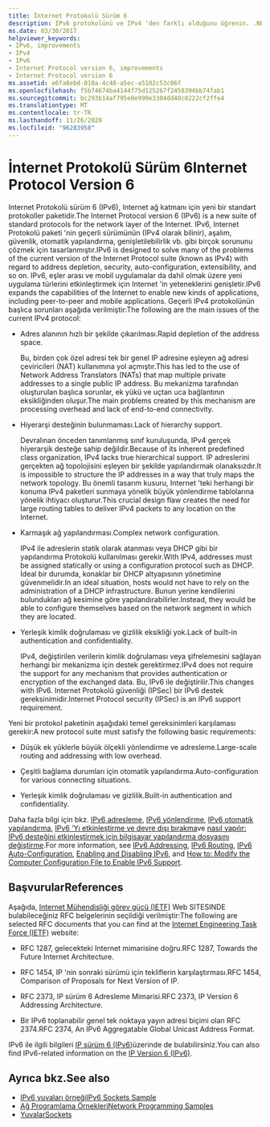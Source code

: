 ```yaml
---
title: İnternet Protokolü Sürüm 6
description: IPv6 protokolünü ve IPv4 'den farklı olduğunu öğrenin. .NET Framework uygulamalar IPv6 'yı destekler, ancak yapılandırma gerektirebilir.
ms.date: 03/30/2017
helpviewer_keywords:
- IPv6, improvements
- IPv4
- IPv6
- Internet Protocol version 6, improvements
- Internet Protocol version 6
ms.assetid: e6fa8ebd-010a-4c48-a5ec-a5102c53c06f
ms.openlocfilehash: f5b74674ba4144f75d125267f2458394bb74fab1
ms.sourcegitcommit: bc293b14af795e0e999e3304dd40c0222cf2ffe4
ms.translationtype: MT
ms.contentlocale: tr-TR
ms.lasthandoff: 11/26/2020
ms.locfileid: "96283958"
---
```

# <a name="internet-protocol-version-6"></a><span data-ttu-id="c8a91-104">İnternet Protokolü Sürüm 6</span><span class="sxs-lookup"><span data-stu-id="c8a91-104">Internet Protocol Version 6</span></span>

<span data-ttu-id="c8a91-105">Internet Protokolü sürüm 6 (IPv6), Internet ağ katmanı için yeni bir standart protokoller paketidir.</span><span class="sxs-lookup"><span data-stu-id="c8a91-105">The Internet Protocol version 6 (IPv6) is a new suite of standard protocols for the network layer of the Internet.</span></span> <span data-ttu-id="c8a91-106">IPv6, Internet Protokolü paketi 'nin geçerli sürümünün (IPv4 olarak bilinir), aşalım, güvenlik, otomatik yapılandırma, genişletilebilirlik vb. gibi birçok sorununu çözmek için tasarlanmıştır.</span><span class="sxs-lookup"><span data-stu-id="c8a91-106">IPv6 is designed to solve many of the problems of the current version of the Internet Protocol suite (known as IPv4) with regard to address depletion, security, auto-configuration, extensibility, and so on.</span></span> <span data-ttu-id="c8a91-107">IPv6, eşler arası ve mobil uygulamalar da dahil olmak üzere yeni uygulama türlerini etkinleştirmek için Internet 'in yeteneklerini genişletir.</span><span class="sxs-lookup"><span data-stu-id="c8a91-107">IPv6 expands the capabilities of the Internet to enable new kinds of applications, including peer-to-peer and mobile applications.</span></span> <span data-ttu-id="c8a91-108">Geçerli IPv4 protokolünün başlıca sorunları aşağıda verilmiştir:</span><span class="sxs-lookup"><span data-stu-id="c8a91-108">The following are the main issues of the current IPv4 protocol:</span></span>  
  
- <span data-ttu-id="c8a91-109">Adres alanının hızlı bir şekilde çıkarılması.</span><span class="sxs-lookup"><span data-stu-id="c8a91-109">Rapid depletion of the address space.</span></span>  
  
     <span data-ttu-id="c8a91-110">Bu, birden çok özel adresi tek bir genel IP adresine eşleyen ağ adresi çeviricileri (NAT) kullanımına yol açmıştır.</span><span class="sxs-lookup"><span data-stu-id="c8a91-110">This has led to the use of Network Address Translators (NATs) that map multiple private addresses to a single public IP address.</span></span> <span data-ttu-id="c8a91-111">Bu mekanizma tarafından oluşturulan başlıca sorunlar, ek yükü ve uçtan uca bağlantının eksikliğinden oluşur.</span><span class="sxs-lookup"><span data-stu-id="c8a91-111">The main problems created by this mechanism are processing overhead and lack of end-to-end connectivity.</span></span>  
  
- <span data-ttu-id="c8a91-112">Hiyerarşi desteğinin bulunmaması.</span><span class="sxs-lookup"><span data-stu-id="c8a91-112">Lack of hierarchy support.</span></span>  
  
     <span data-ttu-id="c8a91-113">Devralınan önceden tanımlanmış sınıf kuruluşunda, IPv4 gerçek hiyerarşik desteğe sahip değildir.</span><span class="sxs-lookup"><span data-stu-id="c8a91-113">Because of its inherent predefined class organization, IPv4 lacks true hierarchical support.</span></span> <span data-ttu-id="c8a91-114">IP adreslerini gerçekten ağ topolojisini eşleyen bir şekilde yapılandırmak olanaksızdır.</span><span class="sxs-lookup"><span data-stu-id="c8a91-114">It is impossible to structure the IP addresses in a way that truly maps the network topology.</span></span> <span data-ttu-id="c8a91-115">Bu önemli tasarım kusuru, Internet 'teki herhangi bir konuma IPv4 paketleri sunmaya yönelik büyük yönlendirme tablolarına yönelik ihtiyacı oluşturur.</span><span class="sxs-lookup"><span data-stu-id="c8a91-115">This crucial design flaw creates the need for large routing tables to deliver IPv4 packets to any location on the Internet.</span></span>  
  
- <span data-ttu-id="c8a91-116">Karmaşık ağ yapılandırması.</span><span class="sxs-lookup"><span data-stu-id="c8a91-116">Complex network configuration.</span></span>  
  
     <span data-ttu-id="c8a91-117">IPv4 ile adreslerin statik olarak atanması veya DHCP gibi bir yapılandırma Protokolü kullanılması gerekir.</span><span class="sxs-lookup"><span data-stu-id="c8a91-117">With IPv4, addresses must be assigned statically or using a configuration protocol such as DHCP.</span></span> <span data-ttu-id="c8a91-118">İdeal bir durumda, konaklar bir DHCP altyapısının yönetimine güvenmelidir.</span><span class="sxs-lookup"><span data-stu-id="c8a91-118">In an ideal situation, hosts would not have to rely on the administration of a DHCP infrastructure.</span></span> <span data-ttu-id="c8a91-119">Bunun yerine kendilerini bulundukları ağ kesimine göre yapılandırabilirler.</span><span class="sxs-lookup"><span data-stu-id="c8a91-119">Instead, they would be able to configure themselves based on the network segment in which they are located.</span></span>  
  
- <span data-ttu-id="c8a91-120">Yerleşik kimlik doğrulaması ve gizlilik eksikliği yok.</span><span class="sxs-lookup"><span data-stu-id="c8a91-120">Lack of built-in authentication and confidentiality.</span></span>  
  
     <span data-ttu-id="c8a91-121">IPv4, değiştirilen verilerin kimlik doğrulaması veya şifrelemesini sağlayan herhangi bir mekanizma için destek gerektirmez.</span><span class="sxs-lookup"><span data-stu-id="c8a91-121">IPv4 does not require the support for any mechanism that provides authentication or encryption of the exchanged data.</span></span> <span data-ttu-id="c8a91-122">Bu, IPv6 ile değiştirilir.</span><span class="sxs-lookup"><span data-stu-id="c8a91-122">This changes with IPv6.</span></span> <span data-ttu-id="c8a91-123">Internet Protokolü güvenliği (IPSec) bir IPv6 destek gereksinimidir.</span><span class="sxs-lookup"><span data-stu-id="c8a91-123">Internet Protocol security (IPSec) is an IPv6 support requirement.</span></span>  
  
 <span data-ttu-id="c8a91-124">Yeni bir protokol paketinin aşağıdaki temel gereksinimleri karşılaması gerekir:</span><span class="sxs-lookup"><span data-stu-id="c8a91-124">A new protocol suite must satisfy the following basic requirements:</span></span>  
  
- <span data-ttu-id="c8a91-125">Düşük ek yüklerle büyük ölçekli yönlendirme ve adresleme.</span><span class="sxs-lookup"><span data-stu-id="c8a91-125">Large-scale routing and addressing with low overhead.</span></span>  
  
- <span data-ttu-id="c8a91-126">Çeşitli bağlama durumları için otomatik yapılandırma.</span><span class="sxs-lookup"><span data-stu-id="c8a91-126">Auto-configuration for various connecting situations.</span></span>  
  
- <span data-ttu-id="c8a91-127">Yerleşik kimlik doğrulaması ve gizlilik.</span><span class="sxs-lookup"><span data-stu-id="c8a91-127">Built-in authentication and confidentiality.</span></span>  
  
 <span data-ttu-id="c8a91-128">Daha fazla bilgi için bkz. [IPv6 adresleme](ipv6-addressing.md), [IPv6 yönlendirme](ipv6-routing.md), [IPv6 otomatik yapılandırma](ipv6-auto-configuration.md), [IPv6 'Yı etkinleştirme ve devre dışı bırakma](enabling-and-disabling-ipv6.md)ve [nasıl yapılır: IPv6 desteğini etkinleştirmek için bilgisayar yapılandırma dosyasını değiştirme](how-to-modify-the-computer-configuration-file-to-enable-ipv6-support.md).</span><span class="sxs-lookup"><span data-stu-id="c8a91-128">For more information, see [IPv6 Addressing](ipv6-addressing.md), [IPv6 Routing](ipv6-routing.md), [IPv6 Auto-Configuration](ipv6-auto-configuration.md), [Enabling and Disabling IPv6](enabling-and-disabling-ipv6.md), and [How to: Modify the Computer Configuration File to Enable IPv6 Support](how-to-modify-the-computer-configuration-file-to-enable-ipv6-support.md).</span></span>  
  
## <a name="references"></a><span data-ttu-id="c8a91-129">Başvurular</span><span class="sxs-lookup"><span data-stu-id="c8a91-129">References</span></span>  

 <span data-ttu-id="c8a91-130">Aşağıda, [Internet Mühendisliği görev gücü (IETF)](https://www.ietf.org/) Web SITESINDE bulabileceğiniz RFC belgelerinin seçildiği verilmiştir:</span><span class="sxs-lookup"><span data-stu-id="c8a91-130">The following are selected RFC documents that you can find at the [Internet Engineering Task Force (IETF)](https://www.ietf.org/) website:</span></span>  
  
- <span data-ttu-id="c8a91-131">RFC 1287, gelecekteki Internet mimarisine doğru.</span><span class="sxs-lookup"><span data-stu-id="c8a91-131">RFC 1287, Towards the Future Internet Architecture.</span></span>  
  
- <span data-ttu-id="c8a91-132">RFC 1454, IP 'nin sonraki sürümü için tekliflerin karşılaştırması.</span><span class="sxs-lookup"><span data-stu-id="c8a91-132">RFC 1454, Comparison of Proposals for Next Version of IP.</span></span>  
  
- <span data-ttu-id="c8a91-133">RFC 2373, IP sürüm 6 Adresleme Mimarisi.</span><span class="sxs-lookup"><span data-stu-id="c8a91-133">RFC 2373, IP Version 6 Addressing Architecture.</span></span>  
  
- <span data-ttu-id="c8a91-134">Bir IPv6 toplanabilir genel tek noktaya yayın adresi biçimi olan RFC 2374.</span><span class="sxs-lookup"><span data-stu-id="c8a91-134">RFC 2374, An IPv6 Aggregatable Global Unicast Address Format.</span></span>  
  
 <span data-ttu-id="c8a91-135">IPv6 ile ilgili bilgileri [IP sürüm 6 (IPv6)](/previous-versions/windows/it-pro/windows-server-2008-R2-and-2008/dd379498(v=ws.10))üzerinde de bulabilirsiniz.</span><span class="sxs-lookup"><span data-stu-id="c8a91-135">You can also find IPv6-related information on the [IP Version 6 (IPv6)](/previous-versions/windows/it-pro/windows-server-2008-R2-and-2008/dd379498(v=ws.10)).</span></span>  
  
## <a name="see-also"></a><span data-ttu-id="c8a91-136">Ayrıca bkz.</span><span class="sxs-lookup"><span data-stu-id="c8a91-136">See also</span></span>

- <span data-ttu-id="c8a91-137">[IPv6 yuvaları örneği](/previous-versions/dotnet/netframework-3.0/ms180981(v=vs.85))</span><span class="sxs-lookup"><span data-stu-id="c8a91-137">[IPv6 Sockets Sample](/previous-versions/dotnet/netframework-3.0/ms180981(v=vs.85))</span></span>
- [<span data-ttu-id="c8a91-138">Ağ Programlama Örnekleri</span><span class="sxs-lookup"><span data-stu-id="c8a91-138">Network Programming Samples</span></span>](network-programming-samples.md)
- [<span data-ttu-id="c8a91-139">Yuvalar</span><span class="sxs-lookup"><span data-stu-id="c8a91-139">Sockets</span></span>](sockets.md)
